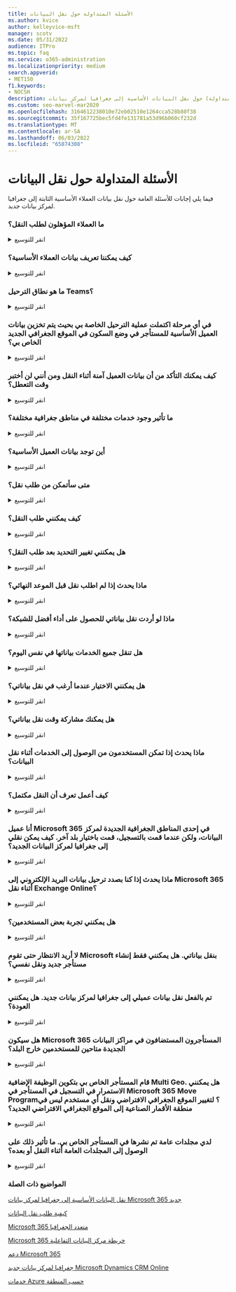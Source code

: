 ```yaml
---
title: الأسئلة المتداولة حول نقل البيانات
ms.author: kvice
author: kelleyvice-msft
manager: scotv
ms.date: 05/31/2022
audience: ITPro
ms.topic: faq
ms.service: o365-administration
ms.localizationpriority: medium
search.appverid:
- MET150
f1.keywords:
- NOCSH
description: ابحث عن إجابات للأسئلة المتداولة (الأسئلة المتداولة) حول نقل البيانات الأساسية إلى جغرافيا لمركز بيانات Office 365 جديد.
ms.custom: seo-marvel-mar2020
ms.openlocfilehash: 3164612238010e72eb02510e1264cca528b80f38
ms.sourcegitcommit: 35f167725bec5fd4fe131781a53d96b060cf232d
ms.translationtype: MT
ms.contentlocale: ar-SA
ms.lasthandoff: 06/03/2022
ms.locfileid: "65874308"
---
```

# <a name="data-move-general-faq"></a>الأسئلة المتداولة حول نقل البيانات

فيما يلي إجابات للأسئلة العامة حول نقل بيانات العملاء الأساسية الثابتة إلى جغرافيا لمركز بيانات جديد.

### <a name="what-customers-are-eligible-to-request-a-move"></a>ما العملاء المؤهلون لطلب النقل؟
<details><summary>انقر للتوسيع</summary>

سيتمكن العملاء التجاريون Microsoft 365 الحاليون الذين حددوا بلدا مؤهلا جغرافيا لمركز البيانات الجديد من طلب النقل. البرنامج موجود فقط للمستأجرين الذين تم تعيين رمز البلد المؤهل لهم إلى مستأجر Microsoft 365 ترحيل بيانات العملاء الأساسية الثابتة لأحمال العمل المؤهلة إلى الموقع الجغرافي لمركز البيانات Microsoft 365 المقابل. راجع [كيفية طلب نقل البيانات](request-your-data-move.md) لتأكيد أهلية البلد.

</details>

### <a name="how-do-we-define-core-customer-data"></a>كيف يمكننا تعريف بيانات العملاء الأساسية؟
<details><summary>انقر للتوسيع</summary>

بيانات العملاء الأساسية هي مصطلح يشير إلى مجموعة فرعية من بيانات العملاء المحددة في [شروط خدمات Microsoft Online](https://aka.ms/ost):

- Exchange Online محتوى علبة البريد (نص البريد الإلكتروني وإدخالات التقويم ومحتوى مرفقات البريد الإلكتروني)
- SharePoint محتوى الموقع عبر الإنترنت والملفات المخزنة داخل هذا الموقع
- الملفات التي تم تحميلها إلى OneDrive for Business

</details>

### <a name="what-is-in-scope-for-teams-migration"></a>ما هو نطاق الترحيل Teams؟
<details><summary>انقر للتوسيع</summary>

بالإضافة إلى Exchange Online و SharePoint Online و OneDrive for Business; ستقوم Microsoft بترحيل بيانات Teams إلى مركز البيانات المحلي.

- Teams رسائل الدردشة، بما في ذلك الرسائل الخاصة ورسائل القناة.
- Teams الصور المستخدمة في الدردشات.

يتم تخزين ملفات Teams في SharePoint Online ويتم تخزين ملفات الدردشة Teams في OneDrive for Business. يتم تخزين البريد الصوتي والتقويم وجهات الاتصال في Exchange Online. في كثير من الحالات، تستخدم Exchange Online SharePoint Online و OneDrive for Business بالفعل من قبل العميل في الموقع الجغرافي لمركز البيانات المحلي وهي أيضا جزء من برنامج الترحيل Microsoft 365 للبلدان المؤهلة للعملاء.

</details>

### <a name="at-what-point-is-my-migration-complete-so-that-my-tenants-core-customer-data-is-being-stored-at-rest-in-my-new-geo"></a>في أي مرحلة اكتملت عملية الترحيل الخاصة بي بحيث يتم تخزين بيانات العميل الأساسية للمستأجر في وضع السكون في الموقع الجغرافي الجديد الخاص بي؟
<details><summary>انقر للتوسيع</summary>

بسبب التبعيات المشتركة بين Exchange Online و SharePoint Online/OneDrive for Business، لا يمكن اعتبار أي ترحيل مكتملا حتى يتم ترحيل كلتا الخدمتين. غالبا ما يتم ترحيل Exchange Online SharePoint Online/OneDrive for Business في أوقات منفصلة وبشكل مستقل عن بعضهما البعض. يتلقى مسؤولو مستأجر العميل تأكيدا في مركز الرسائل عند اكتمال كل عملية ترحيل خدمة ويمكنهم عرض بطاقة موقع البيانات في مركز مسؤول في أي وقت لتأكيد بيانات العميل الأساسية في موقع الراحة لكل خدمة.

</details>

### <a name="how-do-you-make-sure-my-customer-data-is-safe-during-the-move-and-that-i-wont-experience-downtime"></a>كيف يمكنك التأكد من أن بيانات العميل آمنة أثناء النقل ومن أنني لن أختبر وقت التعطل؟
<details><summary>انقر للتوسيع</summary>

نقل البيانات هي عملية خدمة خلفية بأقل تأثير على المستخدمين النهائيين. يتم سرد الميزات التي يمكن أن تتأثر في [أثناء وبعد نقل البيانات](during-and-after-your-data-move.md). نحن نلتزم [باتفاقية مستوى خدمة Microsoft Online Services (SLA)](https://go.microsoft.com/fwlink/p/?LinkId=523897) للتوفر بحيث لا يحتاج العملاء إلى الاستعداد أو المراقبة أثناء النقل.

تقوم جميع خدمات Microsoft 365 بتشغيل نفس الإصدارات في مراكز البيانات، حتى تتمكن من التأكد من وجود وظائف متسقة. خدمتك مدعومة بالكامل طوال العملية.

</details>

### <a name="what-is-the-impact-of-having-different-services-located-in-different-geos"></a>ما تأثير وجود خدمات مختلفة في مناطق جغرافية مختلفة؟
<details><summary>انقر للتوسيع</summary>

قد تكون بعض خدمات Microsoft 365 موجودة في مناطق جغرافية مختلفة لبعض العملاء الحاليين والعملاء الذين هم في منتصف عملية النقل. تعمل خدماتنا بشكل مستقل عن بعضها البعض ولا يوجد أي تأثير على تجربة المستخدم إذا كانت هذه هي الحالة. ومع ذلك، لأغراض موقع البيانات، لا يمكن اعتبار ترحيل المستأجر مكتملا حتى يتم ترحيل كل من Exchange Online SharePoint Online/OneDrive for Business إلى نفس جغرافيا لمركز البيانات.

</details>

### <a name="where-is-my-core-customer-data-located"></a>أين توجد بيانات العميل الأساسية؟
<details><summary>انقر للتوسيع</summary>

يمكن لمسؤولي مستأجري العملاء عرض بطاقة موقع البيانات في مركز مسؤول في أي وقت لتأكيد بيانات العميل الأساسية في موقع الراحة لكل خدمة، خاصة للمستأجر الخاص بهم. كما ننشر موقع جغرافيا لمركز البيانات ومراكز البيانات وموقع بيانات العملاء Office 365 على [Microsoft 365 خرائط مركز البيانات التفاعلية](https://office.com/datamaps) كمرجع لبيانات العملاء الأساسية الافتراضية الحالية في مواقع الراحة للمستأجرين الجدد. يمكنك التحقق من موقع بيانات العميل الثابتة عبر قسم "موقع البيانات" ضمن "ملف تعريف المؤسسة" في مركز مسؤولي Microsoft 365.

</details>

### <a name="when-will-i-be-able-to-request-a-move"></a>متى سأتمكن من طلب نقل؟
<details><summary>انقر للتوسيع</summary>

الرجاء الرجوع إلى صفحة ["كيفية طلب نقل البيانات](request-your-data-move.md) " للإطارات الزمنية المدعومة جغرافيا لمركز البيانات.

</details>

### <a name="how-can-i-request-to-be-moved"></a>كيف يمكنني طلب النقل؟
<details><summary>انقر للتوسيع</summary>

سيرى العملاء المؤهلون صفحة في [مركز مسؤولي Microsoft 365](https://admin.microsoft.com/) الخاصة بهم. الرجاء الاطلاع [على كيفية طلب نقل البيانات](request-your-data-move.md) للحصول على إرشادات حول كيفية طلب النقل.

</details>

### <a name="can-i-change-my-selection-after-requesting-a-move"></a>هل يمكنني تغيير التحديد بعد طلب النقل؟
<details><summary>انقر للتوسيع</summary>

لا يمكن لنا إزالتها من العملية بعد إرسال طلبك.

</details>

### <a name="what-happens-if-i-do-not-request-a-move-before-the-deadline"></a>ماذا يحدث إذا لم اطلب نقل قبل الموعد النهائي؟
<details><summary>انقر للتوسيع</summary>

لا يمكننا قبول طلبات الترحيل بعد فترة التسجيل المفتوحة.

</details>

### <a name="what-if-i-want-to-move-my-data-in-order-to-get-better-network-performance"></a>ماذا لو أردت نقل بياناتي للحصول على أداء أفضل للشبكة؟
<details><summary>انقر للتوسيع</summary>

التقارب المادي لمركز بيانات Microsoft 365 ليس ضمانا لأداء أفضل للشبكات. هناك العديد من العوامل والمكونات التي تؤثر على أداء الشبكة بين المستخدم النهائي وخدمة Microsoft 365. لمزيد من المعلومات حول هذا الأمر وضبط الأداء، راجع [تخطيط الشبكة وضبط الأداء Microsoft 365](network-planning-and-performance.md).

</details>

### <a name="do-all-the-services-move-their-data-on-the-same-day"></a>هل تنقل جميع الخدمات بياناتها في نفس اليوم؟
<details><summary>انقر للتوسيع</summary>

تتحرك كل خدمة بشكل مستقل ومن المحتمل أن تنقل بياناتها في أوقات مختلفة.

</details>

### <a name="can-i-choose-when-i-want-my-data-to-be-moved"></a>هل يمكنني الاختيار عندما أرغب في نقل بياناتي؟
<details><summary>انقر للتوسيع</summary>

لا يمكن للعملاء تحديد تاريخ معين، ولا يمكنهم تأخير نقلهم، ولا يمكننا مشاركة تاريخ أو إطار زمني محدد للتحركات.

</details>

### <a name="can-you-share-when-my-data-will-be-moved"></a>هل يمكنك مشاركة وقت نقل بياناتي؟
<details><summary>انقر للتوسيع</summary>

تعد عمليات نقل البيانات عملية خلفية بأقل تأثير على المستخدمين النهائيين. يمنعنا التعقيد والدقة والحجم الذي نحتاج إليه لتنفيذ عمليات نقل البيانات داخل بيئة يتم تشغيلها عالميا وتلقائيا من المشاركة عند توقع اكتمال نقل البيانات للمستأجر الخاص بك أو أي مستأجر واحد آخر. سيتلقى العملاء تأكيدا واحدا في مركز الرسائل لكل خدمة مشاركة عند اكتمال نقل البيانات.

</details>

### <a name="what-happens-if-users-access-services-while-the-data-is-being-moved"></a>ماذا يحدث إذا تمكن المستخدمون من الوصول إلى الخدمات أثناء نقل البيانات؟
<details><summary>انقر للتوسيع</summary>

راجع [أثناء نقل البيانات وبعده](during-and-after-your-data-move.md) للحصول على قائمة كاملة من الميزات التي قد تكون محدودة أثناء نقل أجزاء من البيانات لكل خدمة.

</details>

### <a name="how-do-i-know-the-move-is-complete"></a>كيف أعمل تعرف أن النقل مكتمل؟
<details><summary>انقر للتوسيع</summary>

شاهد Microsoft 365 Message Center للتأكيد على اكتمال نقل بيانات كل خدمة. عند نقل بيانات كل خدمة، سنقوم بنشر إشعار الإكمال حتى تحصل على ثلاثة إشعارات إكمال: واحدة لكل Exchange Online، SharePoint Online، و Skype for Business Online. يمكنك أيضا التحقق من موقع بيانات العميل الثابتة عبر قسم "موقع البيانات" ضمن "ملف تعريف المؤسسة" في مركز مسؤولي Microsoft 365.

</details>

### <a name="i-am-a-microsoft-365-customer-in-one-of-the-new-datacenter-geos-but-when-i-signed-up-i-selected-a-different-country-how-can-i-be-moved-to-the-new-datacenter-geo"></a>أنا عميل Microsoft 365 في إحدى المناطق الجغرافية الجديدة لمركز البيانات، ولكن عندما قمت بالتسجيل، قمت باختيار بلد آخر. كيف يمكن نقلي إلى جغرافيا لمركز البيانات الجديد؟
<details><summary>انقر للتوسيع</summary>

لا يمكن تغيير بلد التسجيل المقترن بالمستأجر. بدلا من ذلك، تحتاج إلى إنشاء مستأجر Microsoft 365 جديد باشتراك جديد ونقل المستخدمين والبيانات يدويا إلى المستأجر الجديد.

</details>

### <a name="what-happens-if-we-are-in-process-of-email-data-migration-to-microsoft-365-during-the-exchange-online-move"></a>ماذا يحدث إذا كنا بصدد ترحيل بيانات البريد الإلكتروني إلى Microsoft 365 أثناء نقل Exchange Online؟
<details><summary>انقر للتوسيع</summary>

هذا سيناريو شائع جدا ومدعم بالكامل. لا يتداخل الترحيل السحابي بين المناطق الجغرافية لمركز البيانات مع أي عمليات ترحيل محلية لعلب بريد السحابة.

</details>

### <a name="can-i-pilot-some-users"></a>هل يمكنني تجربة بعض المستخدمين؟
<details><summary>انقر للتوسيع</summary>

يمكنك إنشاء مستأجر تجريبي منفصل لاختبار الاتصال، ولكن لا يمكن دمج المستأجر التجريبي بأي طريقة مع المستأجر الحالي.

</details>

### <a name="i-dont-want-to-wait-for-microsoft-to-move-my-data-can-i-just-create-a-new-tenant-and-move-myself"></a>لا أريد الانتظار حتى تقوم Microsoft بنقل بياناتي. هل يمكنني فقط إنشاء مستأجر جديد ونقل نفسي؟
<details><summary>انقر للتوسيع</summary>

نعم، ومع ذلك، لن تكون العملية سلسة كما لو كانت Microsoft ستقوم بنقل البيانات.

إذا قمت بإنشاء مستأجر جديد بعد توفر جغرافيا لمركز البيانات الجديد، فسيتم استضافة المستأجر الجديد في المنطقة الجغرافية الجديدة. هذا المستأجر الجديد منفصل تماما عن المستأجر السابق وستكون مسؤولا عن نقل جميع علب بريد المستخدمين ومحتوى الموقع وأسماء المجالات وأي بيانات أخرى. لاحظ أنه لا يمكنك نقل اسم المستأجر من مستأجر إلى آخر. نوصي بالانتظار حتى يتم تشغيل برنامج النقل الذي توفره Microsoft لأننا سنهتم بنقل جميع الإعدادات والبيانات والاشتراكات للمستخدمين.

</details>

### <a name="my-customer-data-has-already-been-moved-to-a-new-datacenter-geo-can-i-move-back"></a>تم بالفعل نقل بيانات عميلي إلى جغرافيا لمركز بيانات جديد. هل يمكنني العودة؟
<details><summary>انقر للتوسيع</summary>

لا، هذا غير ممكن. لا يمكن نقل العملاء الذين تم نقلهم إلى مراكز بيانات جغرافية جديدة مرة أخرى. كعميل في أي جغرافيا، سوف تواجه نفس جودة الخدمة والأداء وعناصر التحكم في الأمان كما فعلت من قبل. [Microsoft 365 يتوفر Multi Geo](https://aka.ms/multi-geo) لبعض العملاء كوظيفة إضافية ويسمح لمستأجر واحد بإنشاء مناطق جغرافية متعددة للأقمار الصناعية ونقل بيانات المستخدم إلى تلك المناطق الجغرافية مع التزامات موقع البيانات.

</details>

### <a name="will-microsoft-365-tenants-hosted-in-the-new-datacenters-be-available-to-users-outside-of-the-country"></a>هل سيكون Microsoft 365 المستأجرون المستضافون في مراكز البيانات الجديدة متاحين للمستخدمين خارج البلد؟
<details><summary>انقر للتوسيع</summary>

نعم. تحتفظ Microsoft بشبكة عالمية كبيرة مع اتصالات عامة بالإنترنت في أكثر من 130 موقعا في 35 دولة حول العالم مع اتفاقيات تناظر مع أكثر من 2700 موفر خدمة إنترنت (ISPs). سيتمكن المستخدمون من الوصول إلى مراكز البيانات من أي مكان يتواجدون فيه على الإنترنت.

</details>

### <a name="my-tenant-has-configured-the-multi-geo-add-on-can-i-still-enroll-in-my-tenant-in-the-microsoft-365-move-program-to-change-my-default-geo-and-move-any-user-not-in-a-satellite-region-to-the-new-default-geo"></a>قام المستأجر الخاص بي بتكوين الوظيفة الإضافية Multi Geo. هل يمكنني الاستمرار في التسجيل في المستأجر في Microsoft 365 Move Program؟ لتغيير الموقع الجغرافي الافتراضي ونقل أي مستخدم ليس في منطقة الأقمار الصناعية إلى الموقع الجغرافي الافتراضي الجديد؟
<details><summary>انقر للتوسيع</summary>

نعم، المستأجر الخاص بك مؤهل للتسجيل ولكن هناك اعتبارات كبيرة لأن النقل على مستوى المستأجر غير مدعوم بالكامل للعملاء الذين قاموا بتكوين [Multi-Geo](https://aka.ms/multi-geo).

لا يمكن SharePoint Online و OneDrive for Business الترحيل إلى جغرافيا لمركز البيانات الجديد على مستوى المستأجر من خلال هذا البرنامج. يمكن لمسؤول العميل تكوين مشاركات OneDrive for Business للانتقال إلى أي منطقة متوفرة باستخدام Multi-Geo، ولكن لا يمكن تغيير الموقع الافتراضي للمستأجر بمجرد تكوين Multi-Geo لمستأجر.

للعملاء الذين يختارون الترحيل - سنقوم بنقل جميع علب البريد Exchange Online من الموقع الجغرافي الافتراضي الحالي إلى جغرافيا لمركز البيانات المحلي الجديد وتحديث منطقة Exchange Online الافتراضية. لن ننقل أي علب بريد EXO تم تكوينها في مناطق الأقمار الصناعية متعددة المناطق الجغرافية لمواصلة احترام موقع بيانات منطقة الأقمار الصناعية كما كنت تنوي.  Teams عمليات ترحيل مستأجر خدمة الدردشة للعملاء الذين يعانون من تكوين Multi Geo تتصرف بطريقة مماثلة Exchange Online.

</details>

### <a name="i-have-public-folders-deployed-in-my-tenant-what-will-be-the-impact-on-public-folder-access-during-or-after-the-move"></a>لدي مجلدات عامة تم نشرها في المستأجر الخاص بي. ما تأثير ذلك على الوصول إلى المجلدات العامة أثناء النقل أو بعده؟
<details><summary>انقر للتوسيع</summary>

لا يوجد أي تأثير على وصول المستخدمين النهائيين إلى المجلدات العامة أثناء نقل المجلدات العامة أو بعده. ومع ذلك، قد لا تتوفر المجلدات العامة للإدارة في أداة مركز Exchange مسؤول حتى يتم نقل كافة علب بريد المجلدات العامة في نفس المنطقة. الرجاء مراجعة [هذه المقالة](https://aka.ms/pfxrf) للحصول على مزيد من التفاصيل.

</details>

### <a name="related-topics"></a>المواضيع ذات الصلة

[نقل البيانات الأساسية إلى جغرافيا لمركز بيانات Microsoft 365 جديد](moving-data-to-new-datacenter-geos.md)

[كيفية طلب نقل البيانات](request-your-data-move.md)

[Microsoft 365 متعدد الجغرافيا](https://aka.ms/multi-geo)

[Microsoft 365 خريطة مركز البيانات التفاعلية](https://office.com/datamaps)

[دعم Microsoft 365](../admin/get-help-support.md)

[جغرافيا لمركز بيانات جديد Microsoft Dynamics CRM Online](/power-platform/admin/new-datacenter-regions)

[خدمات Azure حسب المنطقة](https://azure.microsoft.com/regions/)
